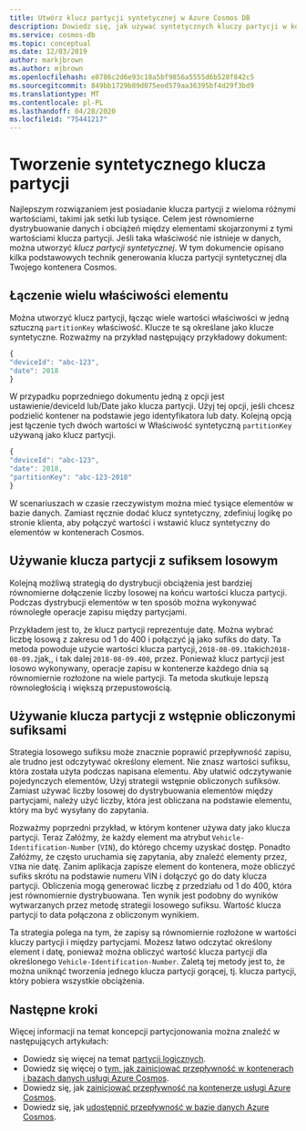 ```yaml
---
title: Utwórz klucz partycji syntetycznej w Azure Cosmos DB
description: Dowiedz się, jak używać syntetycznych kluczy partycji w kontenerach usługi Azure Cosmos w celu równomiernego dystrybuowania danych i obciążenia między kluczami partycji
ms.service: cosmos-db
ms.topic: conceptual
ms.date: 12/03/2019
author: markjbrown
ms.author: mjbrown
ms.openlocfilehash: e8786c2d6e93c18a5bf9856a5555d6b528f842c5
ms.sourcegitcommit: 849bb1729b89d075eed579aa36395bf4d29f3bd9
ms.translationtype: MT
ms.contentlocale: pl-PL
ms.lasthandoff: 04/28/2020
ms.locfileid: "75441217"
---
```

# <a name="create-a-synthetic-partition-key"></a>Tworzenie syntetycznego klucza partycji

Najlepszym rozwiązaniem jest posiadanie klucza partycji z wieloma różnymi wartościami, takimi jak setki lub tysiące. Celem jest równomierne dystrybuowanie danych i obciążeń między elementami skojarzonymi z tymi wartościami klucza partycji. Jeśli taka właściwość nie istnieje w danych, można utworzyć *klucz partycji syntetycznej*. W tym dokumencie opisano kilka podstawowych technik generowania klucza partycji syntetycznej dla Twojego kontenera Cosmos.

## <a name="concatenate-multiple-properties-of-an-item"></a>Łączenie wielu właściwości elementu

Można utworzyć klucz partycji, łącząc wiele wartości właściwości w jedną sztuczną `partitionKey` właściwość. Klucze te są określane jako klucze syntetyczne. Rozważmy na przykład następujący przykładowy dokument:

```JavaScript
{
"deviceId": "abc-123",
"date": 2018
}
```

W przypadku poprzedniego dokumentu jedną z opcji jest ustawienie/deviceId lub/Date jako klucza partycji. Użyj tej opcji, jeśli chcesz podzielić kontener na podstawie jego identyfikatora lub daty. Kolejną opcją jest łączenie tych dwóch wartości w Właściwość syntetyczną `partitionKey` używaną jako klucz partycji.

```JavaScript
{
"deviceId": "abc-123",
"date": 2018,
"partitionKey": "abc-123-2018"
}
```

W scenariuszach w czasie rzeczywistym można mieć tysiące elementów w bazie danych. Zamiast ręcznie dodać klucz syntetyczny, zdefiniuj logikę po stronie klienta, aby połączyć wartości i wstawić klucz syntetyczny do elementów w kontenerach Cosmos.

## <a name="use-a-partition-key-with-a-random-suffix"></a>Używanie klucza partycji z sufiksem losowym

Kolejną możliwą strategią do dystrybucji obciążenia jest bardziej równomierne dołączenie liczby losowej na końcu wartości klucza partycji. Podczas dystrybucji elementów w ten sposób można wykonywać równoległe operacje zapisu między partycjami.

Przykładem jest to, że klucz partycji reprezentuje datę. Można wybrać liczbę losową z zakresu od 1 do 400 i połączyć ją jako sufiks do daty. Ta metoda powoduje użycie wartości klucza partycji, `2018-08-09.1`takich`2018-08-09.2`jak,, i tak dalej `2018-08-09.400`, przez. Ponieważ klucz partycji jest losowo wykonywany, operacje zapisu w kontenerze każdego dnia są równomiernie rozłożone na wiele partycji. Ta metoda skutkuje lepszą równoległością i większą przepustowością.

## <a name="use-a-partition-key-with-pre-calculated-suffixes"></a>Używanie klucza partycji z wstępnie obliczonymi sufiksami 

Strategia losowego sufiksu może znacznie poprawić przepływność zapisu, ale trudno jest odczytywać określony element. Nie znasz wartości sufiksu, która została użyta podczas napisana elementu. Aby ułatwić odczytywanie pojedynczych elementów, Użyj strategii wstępnie obliczonych sufiksów. Zamiast używać liczby losowej do dystrybuowania elementów między partycjami, należy użyć liczby, która jest obliczana na podstawie elementu, który ma być wysyłany do zapytania.

Rozważmy poprzedni przykład, w którym kontener używa daty jako klucza partycji. Teraz Załóżmy, że każdy element ma atrybut `Vehicle-Identification-Number` (`VIN`), do którego chcemy uzyskać dostęp. Ponadto Załóżmy, że często uruchamia się zapytania, aby znaleźć elementy przez, `VIN`a nie datę. Zanim aplikacja zapisze element do kontenera, może obliczyć sufiks skrótu na podstawie numeru VIN i dołączyć go do daty klucza partycji. Obliczenia mogą generować liczbę z przedziału od 1 do 400, która jest równomiernie dystrybuowana. Ten wynik jest podobny do wyników wytwarzanych przez metodę strategii losowego sufiksu. Wartość klucza partycji to data połączona z obliczonym wynikiem.

Ta strategia polega na tym, że zapisy są równomiernie rozłożone w wartości kluczy partycji i między partycjami. Możesz łatwo odczytać określony element i datę, ponieważ można obliczyć wartość klucza partycji dla określonego `Vehicle-Identification-Number`. Zaletą tej metody jest to, że można uniknąć tworzenia jednego klucza partycji gorącej, tj. klucza partycji, który pobiera wszystkie obciążenia. 

## <a name="next-steps"></a>Następne kroki

Więcej informacji na temat koncepcji partycjonowania można znaleźć w następujących artykułach:

* Dowiedz się więcej na temat [partycji logicznych](partition-data.md).
* Dowiedz się więcej o [tym, jak zainicjować przepływność w kontenerach i bazach danych usługi Azure Cosmos](set-throughput.md).
* Dowiedz się, jak [zainicjować przepływność na kontenerze usługi Azure Cosmos](how-to-provision-container-throughput.md).
* Dowiedz się, jak [udostępnić przepływność w bazie danych Azure Cosmos](how-to-provision-database-throughput.md).
